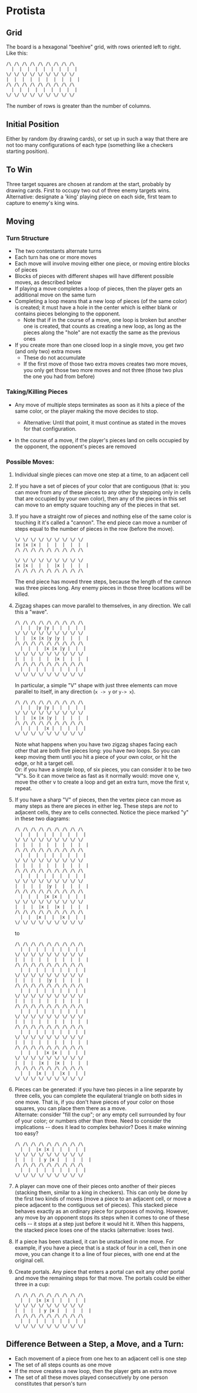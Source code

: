 # Protista  
## Grid  
The board is a hexagonal "beehive" grid, with rows oriented left to right.  
Like this:  
```
/\ /\ /\ /\ /\ /\ /\ /\ /\
  |  |  |  |  |  |  |  |  |
\/ \/ \/ \/ \/ \/ \/ \/ \/
|  |  |  |  |  |  |  |  |  |
/\ /\ /\ /\ /\ /\ /\ /\ /\
  |  |  |  |  |  |  |  |  |
\/ \/ \/ \/ \/ \/ \/ \/ \/
```
The number of rows is greater than the number of columns.  
## Initial Position  
Either by random (by drawing cards), or set up in such a way that there are not too many configurations of each type (something like a checkers starting position).

## To Win  
Three target squares are chosen at random at the start, probably by drawing cards. First to occupy two out of three enemy targets wins.  
Alternative: designate a 'king' playing piece on each side, first team to capture to enemy's king wins.

## Moving
### Turn Structure
- The two contestants alternate turns
- Each turn has one or more moves
- Each move will involve moving either one piece, or moving entire blocks of pieces
- Blocks of pieces with different shapes will have different possible moves, as described below
- If playing a move completes a loop of pieces, then the player gets an additional move on the same turn
- Completing a loop means that a new loop of pieces (of the same color) is created; it must have a hole in the center which is either blank or contains pieces belonging to the opponent.
  - Note that if in the course of a move, one loop is broken but another one is created, that counts as creating a new loop, as long as the pieces along the "hole" are not exactly the same as the previous ones
- If you create more than one closed loop in a single move, you get *two* (and only two) extra moves
  - These do not accumulate
  - If the first move of those two extra moves creates two more moves, you only get those two more moves and not three (those two plus the one you had from before)
### Taking/Killing Pieces
- Any move of multiple steps terminates as soon as it hits a piece of the same color, or the player making the move decides to stop.  
  - Alternative: Until that point, it must continue as stated in the moves for that configuration.

- In the course of a move, if the player's pieces land on cells occupied by the opponent, the opponent's pieces are removed

### Possible Moves:

1. Individual single pieces can move one step at a time, to an adjacent cell

2. If you have a set of pieces of your color that are contiguous (that is: you can move from any of these pieces to any other by stepping only in cells that are occupied by your own color), then any of the pieces in this set can move to an empty square touching any of the pieces in that set. 

3. If you have a straight row of pieces and nothing else of the same color is touching it it's called a "cannon".  The end piece can move a number of steps equal to the number of pieces in the row (before the move).
   ```
   \/ \/ \/ \/ \/ \/ \/ \/ \/
   |x |x |x |  |  |  |  |  |  |
   /\ /\ /\ /\ /\ /\ /\ /\ /\

   \/ \/ \/ \/ \/ \/ \/ \/ \/
   |x |x |  |  |  |x |  |  |  |
   /\ /\ /\ /\ /\ /\ /\ /\ /\
   ```
   The end piece has moved three steps, because the length of the cannon was three pieces long.  Any enemy pieces in those three locations will be killed.

4. Zigzag shapes can move parallel to themselves, in any direction.  We call this a "wave".
   ```
   /\ /\ /\ /\ /\ /\ /\ /\ /\
     |  |  |y |y |  |  |  |  |
   \/ \/ \/ \/ \/ \/ \/ \/ \/
   |  |  |x |x |y |y |  |  |  |
   /\ /\ /\ /\ /\ /\ /\ /\ /\
     |  |  |  |x |x |y |  |  |
   \/ \/ \/ \/ \/ \/ \/ \/ \/
   |  |  |  |  |  |x |  |  |  |
   /\ /\ /\ /\ /\ /\ /\ /\ /\
     |  |  |  |  |  |  |  |  |
   \/ \/ \/ \/ \/ \/ \/ \/ \/
   ```
   In particular, a simple "V" shape with just three elements can move parallel to itself, in any direction (`x -> y` or `y-> x`).
   ```
   /\ /\ /\ /\ /\ /\ /\ /\ /\
     |  |  |y |y |  |  |  |  |
   \/ \/ \/ \/ \/ \/ \/ \/ \/
   |  |  |x |x |y |  |  |  |  |
   /\ /\ /\ /\ /\ /\ /\ /\ /\
     |  |  |  |x |  |  |  |  |
   \/ \/ \/ \/ \/ \/ \/ \/ \/
   ```
   Note what happens when you have two zigzag shapes facing each other that are both five pieces long: you have *two* loops.  So you can keep moving them until you hit a piece of your own color, or hit the edge, or hit a target cell.  
   Or: if you have a simple loop, of six pieces, you can consider it to be two "V"s.  So it can move twice as fast as it normally would: move one v, move the other v to create a loop and get an extra turn, move the first v, repeat.

5. If you have a sharp "V" of pieces, then the vertex piece can move as many steps as there are pieces in either leg.  These steps are *not* to adjacent cells, they are to cells connected.  Notice the piece marked "y" in these two diagrams:
   ```
   /\ /\ /\ /\ /\ /\ /\ /\ /\
     |  |  |  |  |  |  |  |  |
   \/ \/ \/ \/ \/ \/ \/ \/ \/
   |  |  |  |  |  |  |  |  |  |
   /\ /\ /\ /\ /\ /\ /\ /\ /\
     |  |  |  |  |  |  |  |  |
   \/ \/ \/ \/ \/ \/ \/ \/ \/
   |  |  |  |  |  |  |  |  |  |
   /\ /\ /\ /\ /\ /\ /\ /\ /\
     |  |  |  |  |  |  |  |  |
   \/ \/ \/ \/ \/ \/ \/ \/ \/
   |  |  |  |  |y |  |  |  |  |
   /\ /\ /\ /\ /\ /\ /\ /\ /\
     |  |  |  |x |x |  |  |  |
   \/ \/ \/ \/ \/ \/ \/ \/ \/
   |  |  |  |x |  |x |  |  |  |
   /\ /\ /\ /\ /\ /\ /\ /\ /\
     |  |  |x |  |  |x |  |  |
   \/ \/ \/ \/ \/ \/ \/ \/ \/
   ```
   to
   ```
   /\ /\ /\ /\ /\ /\ /\ /\ /\
     |  |  |  |  |  |  |  |  |
   \/ \/ \/ \/ \/ \/ \/ \/ \/
   |  |  |  |  |  |  |  |  |  |
   /\ /\ /\ /\ /\ /\ /\ /\ /\
     |  |  |  |  |  |  |  |  |
   \/ \/ \/ \/ \/ \/ \/ \/ \/
   |  |  |  |  |y |  |  |  |  |
   /\ /\ /\ /\ /\ /\ /\ /\ /\
     |  |  |  |  |  |  |  |  |
   \/ \/ \/ \/ \/ \/ \/ \/ \/
   |  |  |  |  |  |  |  |  |  |
   /\ /\ /\ /\ /\ /\ /\ /\ /\
     |  |  |  |  |  |  |  |  |
   \/ \/ \/ \/ \/ \/ \/ \/ \/
   |  |  |  |  |  |  |  |  |  |
   /\ /\ /\ /\ /\ /\ /\ /\ /\
     |  |  |  |  |  |  |  |  |
   \/ \/ \/ \/ \/ \/ \/ \/ \/
   |  |  |  |  |  |  |  |  |  |
   /\ /\ /\ /\ /\ /\ /\ /\ /\
     |  |  |  |x |x |  |  |  |
   \/ \/ \/ \/ \/ \/ \/ \/ \/
   |  |  |  |x |  |x |  |  |  |
   /\ /\ /\ /\ /\ /\ /\ /\ /\
     |  |  |x |  |  |x |  |  |
   \/ \/ \/ \/ \/ \/ \/ \/ \/
   ```

6. Pieces can be generated: if you have two pieces in a line separate by three cells, you can complete the equilateral triangle on both sides in one move.  That is, if you don't have pieces of your color on those squares, you can place them there as a move.  
  Alternate: consider "fill the cup"; or any empty cell surrounded by four of your color; or numbers other than three.  Need to consider the implications -- does it lead to complex behavior?  Does it make winning too easy?
   ```
   /\ /\ /\ /\ /\ /\ /\ /\ /\
     |  |  |x |x |  |  |  |  |
   \/ \/ \/ \/ \/ \/ \/ \/ \/
   |  |  |  | y |x |  |  |  |  |
   /\ /\ /\ /\ /\ /\ /\ /\ /\
     |  |  |  |  |  |  |  |  |
   \/ \/ \/ \/ \/ \/ \/ \/ \/
   ```
7. A player can move one of their pieces onto another of their pieces (stacking them, similar to a king in checkers).  This can only be done by the first two kinds of moves (move a piece to an adjacent cell, or move a piece adjacent to the contiguous set of pieces).  This stacked piece behaves exactly as an ordinary piece for purposes of moving.  However, any move by an opponent stops its steps when it comes to one of these cells -- it stops at a step just before it would hit it.  When this happens, the stacked piece loses one of the stacks (alternative: loses two).

8. If a piece has been stacked, it can be unstacked in one move.  For example, if you have a piece that is a stack of four in a cell, then in one move, you can change it to a line of four pieces, with one end at the original cell.

9. Create portals.  Any piece that enters a portal can exit any other portal and move the remaining steps for that move.  The portals could be either three in a cup:
   ```
   /\ /\ /\ /\ /\ /\ /\ /\ /\
     |  |  |x |x |  |  |  |  |
   \/ \/ \/ \/ \/ \/ \/ \/ \/
   |  |  |  | y |x |  |  |  |  |
   /\ /\ /\ /\ /\ /\ /\ /\ /\
     |  |  |  |  |  |  |  |  |
   \/ \/ \/ \/ \/ \/ \/ \/ \/
   ```



## Difference Between a Step, a Move, and a Turn:
- Each movement of a piece from one hex to an adjacent cell is one step
- The set of all steps counts as one move
- If the move creates a new loop, then the player gets an extra move
- The set of all these moves played consecutively by one person constitutes that person's turn

